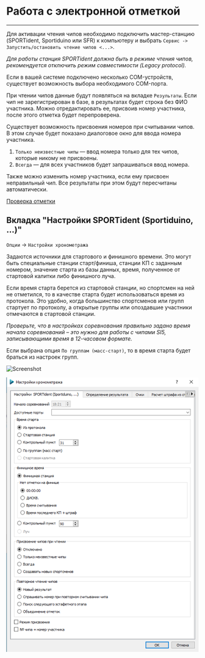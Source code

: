 # Работа с электронной отметкой

---

Для активации чтения чипов необходимо подключить мастер-станцию (SPORTident, Sportiduino или SFR)
к компьютеру и выбрать `Сервис -> Запустить/остановить чтение чипов <...>`.

*Для работы станция SPORTident должна быть в режиме чтения чипов, рекомендуется отключить режим совместимости (Legacy protocol).*

Если в вашей системе подключено несколько COM-устройств, существует возможность выбора необходимого COM-порта. 

При чтении чипов данные будут появляться на вкладке `Результаты`.
Если чип не зарегистрирован в базе, в результатах будет строка без ФИО участника.
Можно отредактировать ее, присвоив номер участника, после этого отметка будет перепроверена.

Существует возможность присвоения номеров при считывании чипов.
В этом случае будет показано диалоговое окно для ввода номера участника.
  1. `Только неизвестные чипы` — ввод номера только для тех чипов, которые никому не присвоены.
  1. `Всегда` — для всех участников будет запрашиваться ввод номера.

Также можно изменить номер участника, если ему присвоен неправильный чип.
Все результаты при этом будут пересчитаны автоматически.

[Проверка отметки](course.md)

## Вкладка "Настройки SPORTident (Sportiduino, ...)"

`Опции` -> `Настройки хронометража`

Задаются источники для стартового и финишного времени.
Это могут быть специальные станции старт/финиша, станции КП с заданным номером, значение старта из базы данных, время,
полученное от стартовой калитки либо финишного луча.

Если время старта берется из стартовой станции, но спортсмен на ней не отметился, то в качестве старта будет использоваться время из протокола.
Это удобно, когда большинство спортсменов или групп стартует по протоколу, а открытые группы или опоздавшие участники отмечаются в стартовой станции.

*Проверьте, что в настройках соревнования правильно задано время начала соревнований – это нужно для работы с чипами SI5, записывающими время в 12-часовом формате.*

Если выбрана опция `По группам (масс-старт)`, то в время старта будет браться из настроек групп.

![Screenshot](img/76.png)

![Screenshot](img/77.png)

